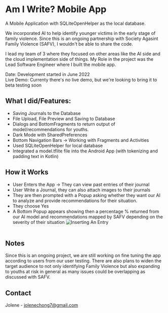 # Am I Write? Mobile App
A Mobile Application with SQLiteOpenHelper as the local database. 

We incorporated AI to help identify younger victims in the early stage of family violence. Since this is an ongoing partnership with Society Agasint Family Violence (SAFV), I wouldn't be able to share the code.

I lead my team of 3 where they focused on other areas like the AI side and the cloud implementation side of things. My Role in the project was the Lead Software Engineer where I built the mobile app.

Date: Development started in June 2022<br>
Live Demo: Currenty there's no live demo, but we're looking to bring it to beta testing soon

## What I did/Features:
- Saving Journals to the Database
- File Upload, File Preview and Saving to Database
- Dialogs and BottomFragments to return output of model/recommendations for youths.
- Dark Mode with SharedPreferences
- Bottom Navigation Bars -> Working with Fragments and Activities
- Used SQLiteOpenHelper for local database
- Integrated a model.tflite file into the Android App (with tokenizing and padding text in Kotlin)

## How it Works
- User Enters the App -> They can view past entries of their journal
- User Write a Journal, they can also attach images to their journals
- They are then prompted with a Popup asking whether they want our AI to analyze and provide recommendations for their situation.
- They choose Yes
- A Bottom Popup appears showing then a percentage % returned from our AI model and recommendations mapped by SAFV depending on the severity of their situation
![Inserting An Entry](insertingAnEntry.gif)<br><br>

## Notes
Since this is an ongoing project, we are still working on fine tuning the app according to users from our user testing. There are also plans to widen the target audience to not only identifying Family Violence but also expanding to youths at risk in general as many issues could be overlapping as discussed with SAFV.

## Contact
Jolene - [jolenechong7@gmail.com](mailto:jolenechong7@gmail.com) <br>